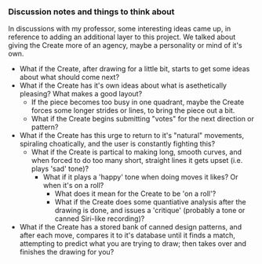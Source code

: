 ### Discussion notes and things to think about

In discussions with my professor, some interesting ideas came up, in reference to adding an additional layer to this project. We talked about giving the Create more of an agency, maybe a personality or mind of it's own.

 - What if the Create, after drawing for a little bit, starts to get some ideas about what should come next?
 - What if the Create has it's own ideas about what is asethetically pleasing? What makes a good layout?
   - If the piece becomes too busy in one quadrant, maybe the Create forces some longer strides or lines, to bring the piece out a bit.
   - What if the Create begins submitting "votes" for the next direction or pattern?
 - What if the Create has this urge to return to it's "natural" movements, spiraling choatically, and the user is constantly fighting this?
   - What if the Create is partical to making long, smooth curves, and when forced to do too many short, straight lines it gets upset (i.e. plays 'sad' tone)?
     - What if it plays a 'happy' tone when doing moves it likes? Or when it's on a roll?
       - What does it mean for the Create to be 'on a roll'?
       - What if the Create does some quantiative analysis after the drawing is done, and issues a 'critique' (probably a tone or canned Siri-like recording)?
 - What if the Create has a stored bank of canned design patterns, and after each move, compares it to it's database until it finds a match, attempting to predict what you are trying to draw; then takes over and finishes the drawing for you?
